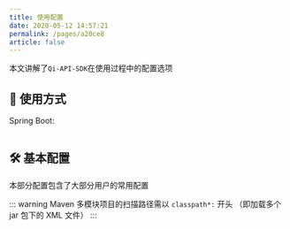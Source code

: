 ```yaml
---
title: 使用配置
date: 2020-05-12 14:57:21
permalink: /pages/a20ce8
article: false
---
```


本文讲解了`Qi-API-SDK`在使用过程中的配置选项

## 🚀 使用方式

Spring Boot:

```yml

```

## 🛠️ 基本配置

本部分配置包含了大部分用户的常用配置

::: warning
Maven 多模块项目的扫描路径需以 `classpath*:` 开头 （即加载多个 jar 包下的 XML 文件）
:::
